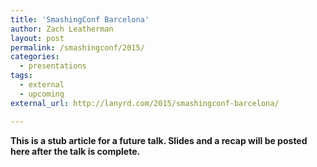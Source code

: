 ```yaml
---
title: 'SmashingConf Barcelona'
author: Zach Leatherman
layout: post
permalink: /smashingconf/2015/
categories:
  - presentations
tags:
  - external
  - upcoming
external_url: http://lanyrd.com/2015/smashingconf-barcelona/

---
```


**This is a stub article for a future talk. Slides and a recap will be posted here after the talk is complete.**